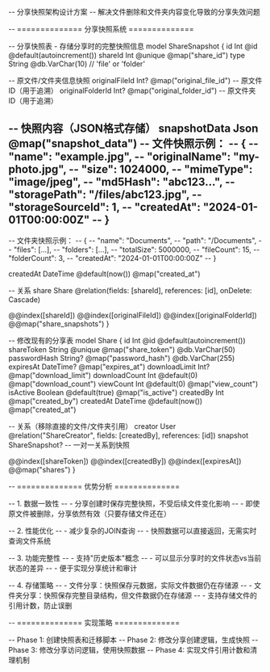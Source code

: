 -- 分享快照架构设计方案
-- 解决文件删除和文件夹内容变化导致的分享失效问题

-- ============== 分享快照系统 ==============

-- 分享快照表 - 存储分享时的完整快照信息
model ShareSnapshot {
id Int @id @default(autoincrement())
shareId Int @unique @map("share_id")
type String @db.VarChar(10) // 'file' or 'folder'

-- 原文件/文件夹信息快照
originalFileId Int? @map("original_file_id") -- 原文件ID（用于追溯）
originalFolderId Int? @map("original_folder_id") -- 原文件夹ID（用于追溯）

-- 快照内容（JSON格式存储）
snapshotData Json @map("snapshot_data")
-- 文件快照示例：
-- {
-- "name": "example.jpg",
-- "originalName": "my-photo.jpg",
-- "size": 1024000,
-- "mimeType": "image/jpeg",
-- "md5Hash": "abc123...",
-- "storagePath": "/files/abc123.jpg",
-- "storageSourceId": 1,
-- "createdAt": "2024-01-01T00:00:00Z"
-- }
--
-- 文件夹快照示例：
-- {
-- "name": "Documents",
-- "path": "/Documents",
-- "files": [...],
-- "folders": [...],
-- "totalSize": 5000000,
-- "fileCount": 15,
-- "folderCount": 3,
-- "createdAt": "2024-01-01T00:00:00Z"
-- }

createdAt DateTime @default(now()) @map("created_at")

-- 关系
share Share @relation(fields: [shareId], references: [id], onDelete: Cascade)

@@index([shareId])
@@index([originalFileId])
@@index([originalFolderId])
@@map("share_snapshots")
}

-- 修改现有的分享表
model Share {
id Int @id @default(autoincrement())
shareToken String @unique @map("share_token") @db.VarChar(50)
passwordHash String? @map("password_hash") @db.VarChar(255)
expiresAt DateTime? @map("expires_at")
downloadLimit Int? @map("download_limit")
downloadCount Int @default(0) @map("download_count")
viewCount Int @default(0) @map("view_count")
isActive Boolean @default(true) @map("is_active")
createdBy Int @map("created_by")
createdAt DateTime @default(now()) @map("created_at")

-- 关系（移除直接的文件/文件夹引用）
creator User @relation("ShareCreator", fields: [createdBy], references: [id])
snapshot ShareSnapshot? -- 一对一关系到快照

@@index([shareToken])
@@index([createdBy])
@@index([expiresAt])
@@map("shares")
}

-- ============== 优势分析 ==============

-- 1. 数据一致性
-- - 分享创建时保存完整快照，不受后续文件变化影响
-- - 即使原文件被删除，分享依然有效（只要存储文件还在）

-- 2. 性能优化
-- - 减少复杂的JOIN查询
-- - 快照数据可以直接返回，无需实时查询文件系统

-- 3. 功能完整性
-- - 支持"历史版本"概念
-- - 可以显示分享时的文件状态vs当前状态的差异
-- - 便于实现分享统计和审计

-- 4. 存储策略
-- - 文件分享：快照保存元数据，实际文件数据仍在存储源
-- - 文件夹分享：快照保存完整目录结构，但文件数据仍在存储源
-- - 支持存储文件的引用计数，防止误删

-- ============== 实现策略 ==============

-- Phase 1: 创建快照表和迁移脚本
-- Phase 2: 修改分享创建逻辑，生成快照
-- Phase 3: 修改分享访问逻辑，使用快照数据
-- Phase 4: 实现文件引用计数和清理机制
